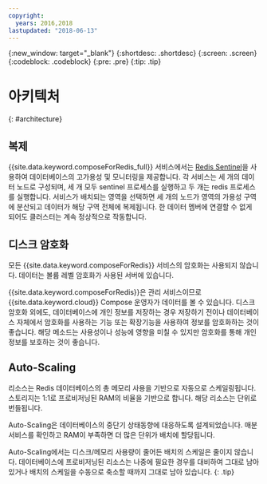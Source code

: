 ```yaml
---
copyright:
  years: 2016,2018
lastupdated: "2018-06-13"
---
```


{:new_window: target="_blank"}
{:shortdesc: .shortdesc}
{:screen: .screen}
{:codeblock: .codeblock}
{:pre: .pre}
{:tip: .tip}

# 아키텍처 
{: #architecture}

## 복제

{{site.data.keyword.composeForRedis_full}} 서비스에서는 [Redis Sentinel](https://redis.io/topics/sentinel)을 사용하여 데이터베이스의 고가용성 및 모니터링을 제공합니다. 각 서비스는 세 개의 데이터 노드로 구성되며, 세 개 모두 sentinel 프로세스를 실행하고 두 개는 redis 프로세스를 실행합니다. 서비스가 배치되는 영역을 선택하면 세 개의 노드가 영역의 가용성 구역에 분산되고 데이터가 해당 구역 전체에 복제됩니다. 한 데이터 멤버에 연결할 수 없게 되어도 클러스터는 계속 정상적으로 작동합니다.

## 디스크 암호화

모든 {{site.data.keyword.composeForRedis}} 서비스의 암호화는 사용되지 않습니다. 데이터는 볼륨 레벨 암호화가 사용된 서버에 있습니다. 

{{site.data.keyword.composeForRedis}}은 관리 서비스이므로 {{site.data.keyword.cloud}} Compose 운영자가 데이터를 볼 수 있습니다. 디스크 암호화 외에도, 데이터베이스에 개인 정보를 저장하는 경우 저장하기 전이나 데이터베이스 자체에서 암호화를 사용하는 기능 또는 확장기능을 사용하여 정보를 암호화하는 것이 좋습니다. 해당 메소드는 사용성이나 성능에 영향을 미칠 수 있지만 암호화를 통해 개인 정보를 보호하는 것이 좋습니다.

## Auto-Scaling

리소스는 Redis 데이터베이스의 총 메모리 사용을 기반으로 자동으로 스케일링됩니다. 스토리지는 1:1로 프로비저닝된 RAM의 비율을 기반으로 합니다. 해당 리소스는 단위로 번들됩니다.

Auto-Scaling은 데이터베이스의 중단기 상태동향에 대응하도록 설계되었습니다. 매분 서비스를 확인하고 RAM이 부족하면 더 많은 단위가 배치에 할당됩니다. 

Auto-Scaling에서는 디스크/메모리 사용량이 줄어든 배치의 스케일은 줄이지 않습니다. 데이터베이스에 프로비저닝된 리소스는 나중에 필요한 경우를 대비하여 그대로 남아 있거나 배치의 스케일을 수동으로 축소할 때까지 그대로 남아 있습니다.
{: .tip}

